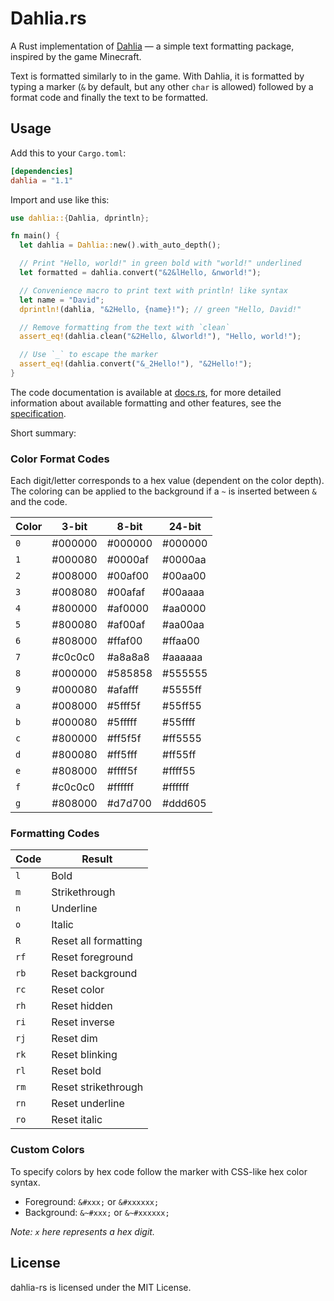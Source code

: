 # Dahlia.rs

A Rust implementation of [Dahlia](https://github.com/dahlia-lib/spec) — a simple
text formatting package, inspired by the game Minecraft.

Text is formatted similarly to in the game. With Dahlia, it is formatted
by typing a marker (`&` by default, but any other `char` is allowed) followed
by a format code and finally the text to be formatted.

## Usage

Add this to your `Cargo.toml`:

```toml
[dependencies]
dahlia = "1.1"
```

Import and use like this:

```rust
use dahlia::{Dahlia, dprintln};

fn main() {
  let dahlia = Dahlia::new().with_auto_depth();

  // Print "Hello, world!" in green bold with "world!" underlined
  let formatted = dahlia.convert("&2&lHello, &nworld!");

  // Convenience macro to print text with println! like syntax
  let name = "David";
  dprintln!(dahlia, "&2Hello, {name}!"); // green "Hello, David!"

  // Remove formatting from the text with `clean`
  assert_eq!(dahlia.clean("&2Hello, &lworld!"), "Hello, world!");

  // Use `_` to escape the marker
  assert_eq!(dahlia.convert("&_2Hello!"), "&2Hello!");
}
```

The code documentation is available at
[docs.rs](https://docs.rs/dahlia/1.1.0/dahlia), for more detailed information
about available formatting and other features, see the
[specification](https://github.com/dahlia-lib/spec).

Short summary:

### Color Format Codes

Each digit/letter corresponds to a hex value (dependent on the color depth). The
coloring can be applied to the background if a `~` is inserted between `&` and
the code.

| Color | 3-bit   | 8-bit   | 24-bit  |
| ----- | ------- | ------- | ------- |
| `0`   | #000000 | #000000 | #000000 |
| `1`   | #000080 | #0000af | #0000aa |
| `2`   | #008000 | #00af00 | #00aa00 |
| `3`   | #008080 | #00afaf | #00aaaa |
| `4`   | #800000 | #af0000 | #aa0000 |
| `5`   | #800080 | #af00af | #aa00aa |
| `6`   | #808000 | #ffaf00 | #ffaa00 |
| `7`   | #c0c0c0 | #a8a8a8 | #aaaaaa |
| `8`   | #000000 | #585858 | #555555 |
| `9`   | #000080 | #afafff | #5555ff |
| `a`   | #008000 | #5fff5f | #55ff55 |
| `b`   | #000080 | #5fffff | #55ffff |
| `c`   | #800000 | #ff5f5f | #ff5555 |
| `d`   | #800080 | #ff5fff | #ff55ff |
| `e`   | #808000 | #ffff5f | #ffff55 |
| `f`   | #c0c0c0 | #ffffff | #ffffff |
| `g`   | #808000 | #d7d700 | #ddd605 |

### Formatting Codes

| Code | Result               |
| ---- | -------------------- |
| `l`  | Bold                 |
| `m`  | Strikethrough        |
| `n`  | Underline            |
| `o`  | Italic               |
| `R`  | Reset all formatting |
| `rf` | Reset foreground     |
| `rb` | Reset background     |
| `rc` | Reset color          |
| `rh` | Reset hidden         |
| `ri` | Reset inverse        |
| `rj` | Reset dim            |
| `rk` | Reset blinking       |
| `rl` | Reset bold           |
| `rm` | Reset strikethrough  |
| `rn` | Reset underline      |
| `ro` | Reset italic         |

### Custom Colors

To specify colors by hex code follow the marker with CSS-like hex color syntax.

- Foreground: `&#xxx;` or `&#xxxxxx;`
- Background: `&~#xxx;` or `&~#xxxxxx;`

_Note: `x` here represents a hex digit._

## License

dahlia-rs is licensed under the MIT License.
